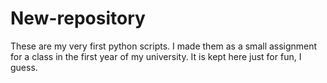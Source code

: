 # New-repository
These are my very first python scripts. I made them as a small assignment for a class in the first year of my university. It is kept here just for fun, I guess.
